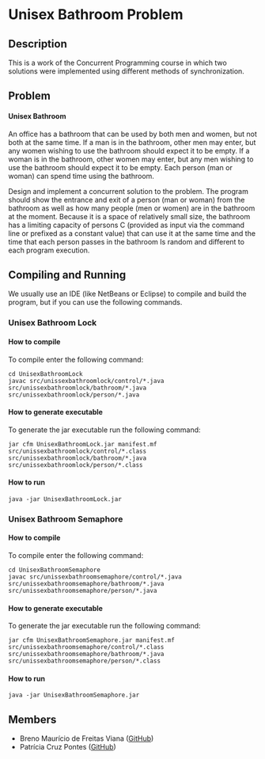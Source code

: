# Unisex Bathroom Problem

## Description

This is a work of the Concurrent Programming course in which two solutions were implemented using different methods of synchronization.

## Problem

#### Unisex Bathroom

An office has a bathroom that can be used by both men and women, but not both at the same time. If a man is in the bathroom, other men may enter, but any women wishing to use the bathroom should expect it to be empty. If a woman is in the bathroom, other women may enter, but any men wishing to use the bathroom should expect it to be empty. Each person (man or woman) can spend time using the bathroom.

Design and implement a concurrent solution to the problem. The program should show the entrance and exit of a person (man or woman) from the bathroom as well as how many people (men or women) are in the bathroom at the moment. Because it is a space of relatively small size, the bathroom has a limiting capacity of persons C (provided as input via the command line or prefixed as a constant value) that can use it at the same time and the time that each person passes in the bathroom Is random and different to each program execution.

## Compiling and Running

We usually use an IDE (like NetBeans or Eclipse) to compile and build the program, but if you can use the following commands.

### Unisex Bathroom Lock

#### How to compile

To compile enter the following command:

    cd UnisexBathroomLock
    javac src/unissexbathroomlock/control/*.java src/unissexbathroomlock/bathroom/*.java src/unissexbathroomlock/person/*.java

#### How to generate executable

To generate the jar executable run the following command:

    jar cfm UnisexBathroomLock.jar manifest.mf src/unissexbathroomlock/control/*.class src/unissexbathroomlock/bathroom/*.java src/unissexbathroomlock/person/*.class

#### How to run

    java -jar UnisexBathroomLock.jar

### Unisex Bathroom Semaphore

#### How to compile

To compile enter the following command:

    cd UnisexBathroomSemaphore
    javac src/unissexbathroomsemaphore/control/*.java src/unissexbathroomsemaphore/bathroom/*.java src/unissexbathroomsemaphore/person/*.java

#### How to generate executable

To generate the jar executable run the following command:

    jar cfm UnisexBathroomSemaphore.jar manifest.mf src/unissexbathroomsemaphore/control/*.class src/unissexbathroomsemaphore/bathroom/*.java src/unissexbathroomsemaphore/person/*.class

#### How to run

    java -jar UnisexBathroomSemaphore.jar

## Members

- Breno Maurício de Freitas Viana ([GitHub](https://github.com/brenov))
- Patrícia Cruz Pontes ([GitHub](https://github.com/Pekorishia))

